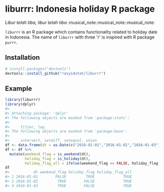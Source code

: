 
<!-- README.md is generated from README.Rmd. Please edit that file -->
liburrr: Indonesia holiday R package
====================================

*Libur telah tiba, libur telah tiba* :musical\_note::musical\_note::musical\_note:

`liburrr` is an R package which contains functionality related to holiday date in Indonesia. The name of `liburrr` with three 'r' is inspired with R package `purrr`.

Installation
------------

``` r
# install.packages("devtools")
devtools::install_github("rasyidstat/liburrr")
```

Example
-------

``` r
library(liburrr)
library(dplyr)
#> 
#> Attaching package: 'dplyr'
#> The following objects are masked from 'package:stats':
#> 
#>     filter, lag
#> The following objects are masked from 'package:base':
#> 
#>     intersect, setdiff, setequal, union
df <- data.frame(dt = as.Date(c("2016-01-01","2016-01-02","2016-01-03")))
df <- df %>%
  mutate(weekend_flag = is_weekend(dt),
         holiday_flag = is_holiday(dt),
         holiday_flag_all = ifelse(weekend_flag == FALSE, holiday_flag, weekend_flag))
df
#>           dt weekend_flag holiday_flag holiday_flag_all
#> 1 2016-01-01        FALSE         TRUE             TRUE
#> 2 2016-01-02         TRUE        FALSE             TRUE
#> 3 2016-01-03         TRUE        FALSE             TRUE
```
